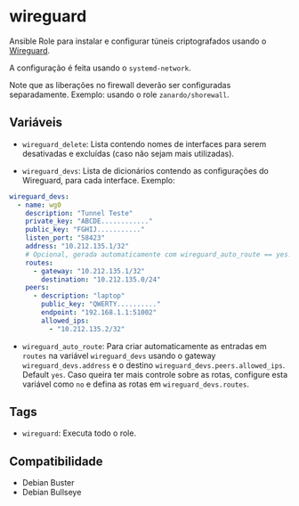 # wireguard

Ansible Role para instalar e configurar túneis criptografados usando o
[Wireguard](https://www.wireguard.com/).

A configuração é feita usando o `systemd-network`.

Note que as liberações no firewall deverão ser configuradas separadamente. Exemplo: usando
o role `zanardo/shorewall`.

## Variáveis

- `wireguard_delete`: Lista contendo nomes de interfaces para serem desativadas e
  excluídas (caso não sejam mais utilizadas).

- `wireguard_devs`: Lista de dicionários contendo as configurações do Wireguard, para cada
  interface. Exemplo:

```yaml
wireguard_devs:
  - name: wg0
    description: "Tunnel Teste"
    private_key: "ABCDE............"
    public_key: "FGHIJ..........."
    listen_port: "58423"
    address: "10.212.135.1/32"
    # Opcional, gerada automaticamente com wireguard_auto_route == yes.
    routes:
      - gateway: "10.212.135.1/32"
        destination: "10.212.135.0/24"
    peers:
      - description: "laptop"
        public_key: "QWERTY.........."
        endpoint: "192.168.1.1:51002"
        allowed_ips:
          - "10.212.135.2/32"
```

- `wireguard_auto_route`: Para criar automaticamente as entradas em `routes` na variável
  `wireguard_devs` usando o gateway `wireguard_devs.address` e o destino
  `wireguard_devs.peers.allowed_ips`. Default `yes`. Caso queira ter mais controle sobre
  as rotas, configure esta variável como `no` e defina as rotas em
  `wireguard_devs.routes`.

## Tags

- `wireguard`: Executa todo o role.

## Compatibilidade

- Debian Buster
- Debian Bullseye
